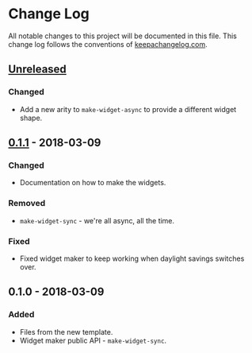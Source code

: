 # Change Log
All notable changes to this project will be documented in this file. This change log follows the conventions of [keepachangelog.com](http://keepachangelog.com/).

## [Unreleased]
### Changed
- Add a new arity to `make-widget-async` to provide a different widget shape.

## [0.1.1] - 2018-03-09
### Changed
- Documentation on how to make the widgets.

### Removed
- `make-widget-sync` - we're all async, all the time.

### Fixed
- Fixed widget maker to keep working when daylight savings switches over.

## 0.1.0 - 2018-03-09
### Added
- Files from the new template.
- Widget maker public API - `make-widget-sync`.

[Unreleased]: https://github.com/your-name/event-system/compare/0.1.1...HEAD
[0.1.1]: https://github.com/your-name/event-system/compare/0.1.0...0.1.1
